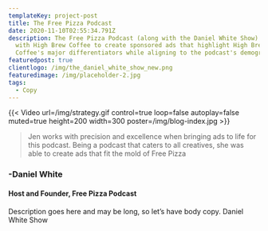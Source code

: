 ```yaml
---
templateKey: project-post
title: The Free Pizza Podcast
date: 2020-11-10T02:55:34.791Z
description: The Free Pizza Podcast (along with the Daniel White Show) partnered
  with High Brew Coffee to create sponsored ads that highlight High Brew
  Coffee's major differentiators while aligning to the podcast's demographic.
featuredpost: true
clientlogo: /img/the_daniel_white_show_new.png
featuredimage: /img/placeholder-2.jpg
tags:
  - Copy
---
```

{{< Video url=/img/strategy.gif control=true loop=false autoplay=false muted=true height=200 width=300 poster=/img/blog-index.jpg >}}

<div class="align-right-true"> <blockquote>Jen works with precision and excellence when bringing ads to life for this podcast. Being a podcast that caters to all creatives, she was able to create ads that fit the mold of Free Pizza</blockquote> <h3>-Daniel White</h3> <h4>Host and Founder, Free Pizza Podcast</h4></div>

Description goes here and may be long, so let’s have body copy. Daniel White Show